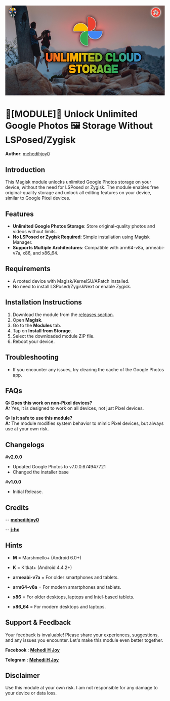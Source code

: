![Cover Photo](https://github.com/mehedihjoy0/GPhotos-Unlimited/blob/main/cover-photo.png)

# 🧩[MODULE]🧩 Unlock Unlimited Google Photos 🖼️ Storage Without LSPosed/Zygisk

**Author**: [mehedihjoy0](https://github.com/mehedihjoy0)   


## Introduction

This Magisk module unlocks unlimited Google Photos storage on your device, without the need for LSPosed or Zygisk. The module enables free original-quality storage and unlock all editing features on your device, similar to Google Pixel devices.

## Features

- **Unlimited Google Photos Storage**: Store original-quality photos and videos without limits.
- **No LSPosed or Zygisk Required**: Simple installation using Magisk Manager.
- **Supports Multiple Architectures**: Compatible with arm64-v8a, armeabi-v7a, x86, and x86_64.

## Requirements​

- A rooted device with Magisk/KernelSU/APatch installed.
- No need to install LSPosed/ZygiskNext or enable Zygisk.

## Installation Instructions

1. Download the module from the [releases section](https://github.com/mehedihjoy0/GPhotos-Unlimited/releases).
2. Open **Magisk**.
3. Go to the **Modules** tab.
4. Tap on **Install from Storage**.
5. Select the downloaded module ZIP file.
6. Reboot your device.


## Troubleshooting

- If you encounter any issues, try clearing the cache of the Google Photos app.


## FAQs

**Q: Does this work on non-Pixel devices?**  
**A:** Yes, it is designed to work on all devices, not just Pixel devices.

**Q: Is it safe to use this module?**  
**A:** The module modifies system behavior to mimic Pixel devices, but always use at your own risk.

## Changelogs

#**v2.0.0**

* Updated Google Photos to v7.0.0.674947721
* Changed the installer base

#**v1.0.0**

* Initial Release.

## Credits
-- [**mehedihjoy0**](https://github.com/mehedihjoy0)

-- [**j-hc**](https://github.com/j-hc)

## Hints

- **M** = Marshmello+ (Android 6.0+)
- **K** = Kitkat+ (Android 4.4.2+)

- **armeabi-v7a** = For older smartphones and tablets.
- **arm64-v8a** = For modern smartphones and tablets.
- **x86** = For older desktops, laptops and Intel-based tablets.
- **x86_64** = For modern desktops and laptops.

## Support & Feedback​

Your feedback is invaluable! Please share your experiences, suggestions, and any issues you encounter. Let's make this module even better together.

**Facebook** : [**Mehedi H Joy**](https://www.facebook.com/mehedihjoy0)

**Telegram** : [**Mehedi H Joy**](https://t.me/mehedihjoy0)

## Disclaimer

Use this module at your own risk. I am not responsible for any damage to your device or data loss.
